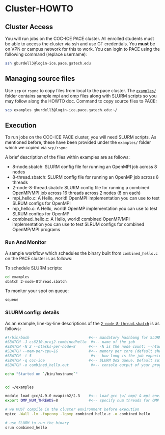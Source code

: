 # Cluster-HOWTO

## Cluster Access
You will run jobs on the COC-ICE PACE cluster. All enrolled students must be able to access the cluster via ssh and use GT credentials. You **must** be on VPN or campus network for this to work. You can login to PACE using the following command (replace username):

```bash
ssh gburdell3@login-ice.pace.gatech.edu
```

## Managing source files

Use `scp` or `rsync` to copy files from local to the pace cluster. The [`examples/`](./examples) folder contains sample mpi and omp files along with SLURM scripts so you may follow along the HOWTO doc. Command to copy source files to PACE: 
```bash
scp examples gburdell3@login-ice.pace.gatech.edu:~/
```

## Execution

To run jobs on the COC-ICE PACE cluster, you will need SLURM scripts. As mentioned before, these have been provided under the `examples/` folder which we copied via `scp/rsync`

A brief description of the files within examples are as follows:
- 8-node.sbatch: SLURM config file for running an OpenMPI job across 8 nodes
- 8-thread.sbatch: SLURM config file for running an OpenMP job across 8 threads
- 2-node-8-thread.sbatch: SLURM config file for running a combined OpenMP/MPI job across 16 threads across 2 nodes (8 on each)
- mpi_hello.c: A Hello, world! OpenMPI implementation you can use to test SLRUM configs for OpenMPI 
- mp_hello.c: A Hello, world! OpenMP implementation you can use to test SLRUM configs for OpenMP
- combined_hello.c: A Hello, world! combined OpenMP/MPI implementation you can use to test SLRUM configs for combined OpenMP/MPI programs

### Run And Monitor
A sample workflow which schedules the binary built from `combined_hello.c` on the PACE cluster is as follows: 

To schedule SLURM scripts:
```bash
cd examples
sbatch 2-node-8thread.sbatch
```
To monitor your spot on queue:
```bash
squeue
```
### SLURM config: details

As an example, line-by-line descriptions of the [`2-node-8-thread.sbatch`](./examples/2-node-8-thread.sbatch) is as follows:

```bash
#!/bin/bash                           #<-- mandatory hashbang for SLURM scripts
#SBATCH -J cs6210-proj2-combinedhello  #<-- name of the job
#SBATCH -N 2 --ntasks-per-node=8      #<-- -N is the node count; --ntasks-per-node is assigned cores per node
#SBATCH --mem-per-cpu=1G              #<-- memory per core (default should suffice for all)
#SBATCH -t 5                           #<-- how long is the job expected to run (5 minutes)
#SBATCH -q coc-ice                    #<-- SLURM QoS queue. Default suffices.
#SBATCH -o combined_hello.out          #<-- console output of your program is piped to this file

echo "Started on `/bin/hostname`"


cd ~/examples

module load gcc/4.9.0 mvapich2/2.3    #<-- load gcc (w/ omp) & mpi environment
export OMP_NUM_THREADS=8              #<-- specify num threads for OMP to use

# we MUST compile in the cluster environment before execution
mpicc -Wall -lm -fopenmp -lgomp combined_hello.c -o combined_hello 

# use SLURM to run the binary
srun combined_hello
```



